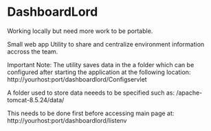 # DashboardLord
Working locally but need more work to be portable.

Small web app Utility to share and centralize environment information accross the team.


Important Note:
The utility saves data in the a folder which can be configured after starting the application at the following location:
http://yourhost:port/dashboardlord/Configservlet

A folder used to store data neeeds to be specified such as:
/apache-tomcat-8.5.24/data/

This needs to be done first before accessing main page at:
http://yourhost:port/dashboardlord/listenv
